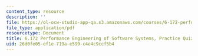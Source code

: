 ```yaml
---
content_type: resource
description: ''
file: https://ol-ocw-studio-app-qa.s3.amazonaws.com/courses/6-172-performance-engineering-of-software-systems-fall-2018/26d0fe05ef1e719ae599c4e4c9ccf5b4_MIT6_172F18_practicequiz2.pdf
file_type: application/pdf
resourcetype: Document
title: 6.172 Performance Engineering of Software Systems, Practice Quiz 2
uid: 26d0fe05-ef1e-719a-e599-c4e4c9ccf5b4
---
```

